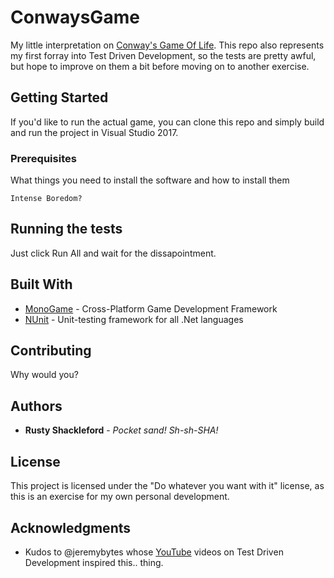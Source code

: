 # ConwaysGame

My little interpretation on [Conway's Game Of Life](https://en.wikipedia.org/wiki/Conway%27s_Game_of_Life).  This repo also represents my first forray into Test Driven Development, so the tests are pretty awful, but hope to improve on them a bit before moving on to another exercise.

## Getting Started

If you'd like to run the actual game, you can clone this repo and simply build and run the project in Visual Studio 2017.

### Prerequisites

What things you need to install the software and how to install them

```
Intense Boredom?
```


## Running the tests

Just click Run All and wait for the dissapointment.


## Built With

* [MonoGame](http://www.monogame.net/) - Cross-Platform Game Development Framework
* [NUnit](https://nunit.org/) - Unit-testing framework for all .Net languages

## Contributing

Why would you?

## Authors

* **Rusty Shackleford** - *Pocket sand! Sh-sh-SHA!*


## License

This project is licensed under the "Do whatever you want with it" license, as this is an exercise for my own personal development.

## Acknowledgments

* Kudos to @jeremybytes whose [YouTube](https://www.youtube.com/channel/UC6WpUVfD0nHbhqnmzuMZCDw) videos on Test Driven Development inspired this.. thing.

